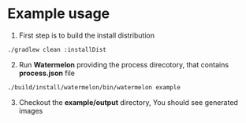 # Example usage
1. First step is to build the install distribution
```bash
./gradlew clean :installDist
```
2. Run **Watermelon** providing the process direcotory, that contains **process.json** file
```bash
./build/install/watermelon/bin/watermelon example
```
3. Checkout the **example/output** directory, You should see generated images
